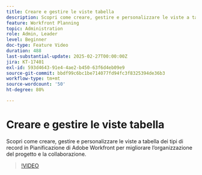 ```yaml
---
title: Creare e gestire le viste tabella
description: Scopri come creare, gestire e personalizzare le viste a tabella dei tipi di record in Pianificazione di Adobe Workfront per migliorare l’organizzazione del progetto e la collaborazione.
feature: Workfront Planning
topic: Administration
role: Admin, Leader
level: Beginner
doc-type: Feature Video
duration: 488
last-substantial-update: 2025-02-27T00:00:00Z
jira: KT-17401
exl-id: 593d4643-91e4-4ae2-b450-63f6d4eb09e9
source-git-commit: bbdf99c6bc1be714077fd94fc3f8325394de36b3
workflow-type: tm+mt
source-wordcount: '50'
ht-degree: 80%

---
```


# Creare e gestire le viste tabella

Scopri come creare, gestire e personalizzare le viste a tabella dei tipi di record in Pianificazione di Adobe Workfront per migliorare l’organizzazione del progetto e la collaborazione.

>[!VIDEO](https://video.tv.adobe.com/v/3448000/?learn=on&enablevpops=1)
